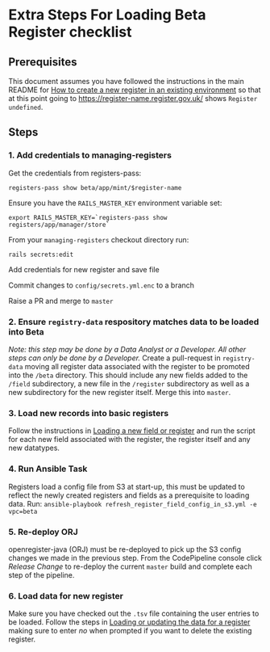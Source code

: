 # Extra Steps For Loading Beta Register checklist

## Prerequisites
This document assumes you have followed the instructions in the main README for [How to create a new register in an existing environment](../README.md#how-to-create-a-new-register-in-an-existing-environment) so that at this point going to https://register-name.register.gov.uk/ shows `Register undefined`.

## Steps

### 1. Add credentials to managing-registers

Get the credentials from registers-pass:

`registers-pass show beta/app/mint/$register-name`

Ensure you have the `RAILS_MASTER_KEY` environment variable set:
```
export RAILS_MASTER_KEY=`registers-pass show registers/app/manager/store`
```
From your `managing-registers` checkout directory run:

`rails secrets:edit`

Add credentials for new register and save file

Commit changes to `config/secrets.yml.enc` to a branch

Raise a PR and merge to `master`

### 2. Ensure `registry-data` respository matches data to be loaded into Beta

*Note: this step may be done by a Data Analyst or a Developer. All other steps can only be done by a Developer.*
Create a pull-request in `registry-data` moving all register data associated with the register to be promoted into the `/beta` directory. This should include any new fields added to the `/field` subdirectory, a new file in the `/register` subdirectory as well as a new subdirectory for the new register itself. Merge this into `master`.

### 3. Load new records into basic registers

Follow the instructions in [Loading a new field or register](./scripts/readme.md#loading-a-new-field-or-register) and run the script for each new field associated with the register, the register itself and any new datatypes.

### 4. Run Ansible Task

Registers load a config file from S3 at start-up, this must be updated to reflect the newly created registers and fields as a prerequisite to loading data.
Run: `ansible-playbook refresh_register_field_config_in_s3.yml -e vpc=beta`

### 5. Re-deploy ORJ

openregister-java (ORJ) must be re-deployed to pick up the S3 config changes we made in the previous step. 
From the CodePipeline console click *Release Change* to re-deploy the current `master` build and complete each step of the pipeline.

### 6. Load data for new register

Make sure you have checked out the `.tsv` file containing the user entries to be loaded. Follow the steps in [Loading or updating the data for a register](./scripts/readme.md#loading-or-updating-the-data-for-a-register) making sure to enter *no* when prompted if you want to delete the existing register.



